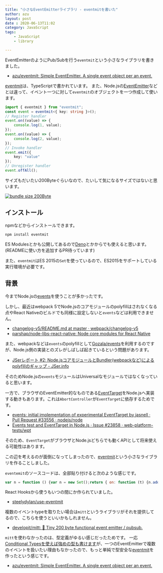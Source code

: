 ```yaml
---
title: "小さなEventEmitterライブラリ - eventmitを書いた"
author: azu
layout: post
date : 2020-06-13T11:02
category: JavaScript
tags:
    - JavaScript
    - library

---
```


EventEmitterのようにPub/Subを行う`eventmit`という小さなライブラリを書きました。

- [azu/eventmit: Simple EventEmitter. A single event object per an event.](https://github.com/azu/eventmit)

[eventmit](https://github.com/azu/eventmit)は、TypeScriptで書かれています。
また、Node.jsの[EventEmitter](https://nodejs.org/api/events.html)などとは違って、イベント一つに対して`eventmit`のオブジェクトを一つ作成して使います。

```ts
import { eventmit } from "eventmit";
const event = eventmit<{ key: string }>();
// Register handler
event.on((value) => {
    console.log(1, value);
});
event.on((value) => {
    console.log(2, value);
});
// Invoke handler
event.emit({
    key: "value"
});
// Unregister handler
event.offAll();
```

サイズもだいたい200Byteぐらいなので、たいして気になるサイズではないと思います。

[![bundle size 200Byte](https://efcl.info/wp-content/uploads/2020/06/13-1592013887.png)](https://bundlephobia.com/result?p=eventmit@1.0.2)

## インストール

npmなどからインストールできます。

    npm install eventmit

ES Modulesとかも公開してあるので[Deno](https://deno.land/)とかからでも使えると思います。(READMEに使い方を追加するPR待っています)

また、`eventmit`はES 2015の`Set`を使っているので、ES2015をサポートしている実行環境が必要です。

## 背景

今までNode.jsの[events](https://nodejs.org/api/events.html)を使うことが多かったです。

しかし、最近はwebpack 5でNode.jsのコアモジュールのpolyfillはされなくなる点やReact Nativeのビルドでも同様に設定しないと`events`などは利用できません。

- [changelog-v5/README.md at master · webpack/changelog-v5](https://github.com/webpack/changelog-v5/blob/master/README.md#automatic-nodejs-polyfills-removed)
- [parshap/node-libs-react-native: Node core modules for React Native](https://github.com/parshap/node-libs-react-native)

また、webpackなどは`events`のpolyfillとして[Gozala/events](https://github.com/Gozala/events)を利用するのですが、Node.js側の実装とのズレがしばしば起きているという問題があります。

- [JSerレポート #2: Node.jsコアモジュールとBundler(webpackなど)によるpolyfillのギャップ - JSer.info](https://jser.info/2018/12/25/node-browser-libs-gap/)

そのためNode.jsの`events`モジュールはUniversalなモジュールではなくなっていると思います。

一方で、ブラウザのEventEmitter的なものである[EventTarget](https://developer.mozilla.org/ja/docs/Web/API/EventTarget)をNode.jsへ実装する動きもあります。これは`AbortController`が`EventTarget`に依存するためです。

- [events: initial implementation of experimental EventTarget by jasnell · Pull Request #33556 · nodejs/node](https://github.com/nodejs/node/pull/33556)
- [Events test and EventTarget in Node.js · Issue #23858 · web-platform-tests/wpt](https://github.com/web-platform-tests/wpt/issues/23858)

そのため、`EventTarget`がブラウザとNode.jsどちらでも動くAPIとして将来使える可能性はあります。

この辺を考えるのが面倒になってしまったので、[eventmit](https://github.com/azu/eventmit)という小さなライブラリを作ることしました。

`eventemit`のソースコードは、全部貼り付けると次のような感じです。

```js
var n = function () {var n = new Set();return { on: function (t) {n.add(t);}, off: function (t) {n.delete(t);}, offAll: function () {n.clear();}, emit: function (t) {n.forEach(function (n) {return n(t);});} };};export { n as eventmit };
```

React Hooksから使うもいつの間にか作られていました。

- [steelydylan/use-eventmit](https://github.com/steelydylan/use-eventmit)

複数のイベントtypeを取りたい場合は`mitt`というライブラリがそれを提供してるので、こちらを使うといいかもしれません。

- [developit/mitt: 🥊 Tiny 200 byte functional event emitter / pubsub.](https://github.com/developit/mitt)

`mitt`を使わなかったのは、型定義がゆるい感じだったためです。
一応[Conditional Typesを使えば強めの型も書けます](https://medium.com/@bterlson/strongly-typed-event-emitters-2c2345801de8)が、一つのEventEmitterで複数のイベントを扱いたい理由もなかったので、もっと単純で型安全な[eventmit](https://github.com/azu/eventmit)を作ったという感じです。


- [azu/eventmit: Simple EventEmitter. A single event object per an event.](https://github.com/azu/eventmit)
